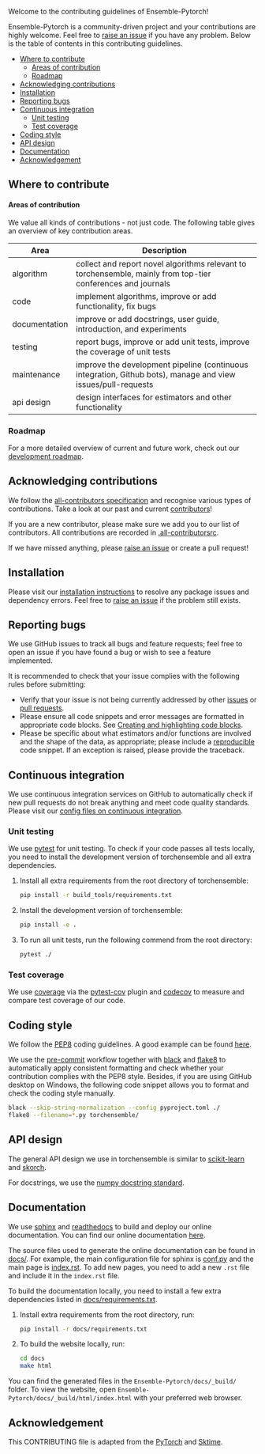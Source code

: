 Welcome to the contributing guidelines of Ensemble-Pytorch!

Ensemble-Pytorch is a community-driven project and your contributions are highly welcome. Feel free to [raise an issue](https://github.com/TorchEnsemble-Community/Ensemble-Pytorch/issues/new/choose) if you have any problem. Below is the table of contents in this contributing guidelines.

- [Where to contribute](#where-to-contribute)
    - [Areas of contribution](#areas-of-contribution)
  - [Roadmap](#roadmap)
- [Acknowledging contributions](#acknowledging-contributions)
- [Installation](#installation)
- [Reporting bugs](#reporting-bugs)
- [Continuous integration](#continuous-integration)
  - [Unit testing](#unit-testing)
  - [Test coverage](#test-coverage)
- [Coding style](#coding-style)
- [API design](#api-design)
- [Documentation](#documentation)
- [Acknowledgement](#acknowledgement)

Where to contribute
-------------------

#### Areas of contribution

We value all kinds of contributions - not just code. The following table gives an overview of key contribution areas.

| Area          | Description                                                                                                  |
|---------------|--------------------------------------------------------------------------------------------------------------|
| algorithm     | collect and report novel algorithms relevant to torchensemble, mainly from top-tier conferences and journals |
| code          | implement algorithms, improve or add functionality, fix bugs                                                 |
| documentation | improve or add docstrings, user guide, introduction, and experiments                                         |
| testing       | report bugs, improve or add unit tests, improve the coverage of unit tests                                   |
| maintenance   | improve the development pipeline (continuous integration, Github bots), manage and view issues/pull-requests |
| api design    | design interfaces for estimators and other functionality                                                     |

### Roadmap

For a more detailed overview of current and future work, check out our [development roadmap](https://ensemble-pytorch.readthedocs.io/en/stable/roadmap.html).

Acknowledging contributions
---------------------------

We follow the [all-contributors specification](https://allcontributors.org) and recognise various types of contributions. Take a look at our past and current [contributors](https://github.com/TorchEnsemble-Community/Ensemble-Pytorch/blob/master/CONTRIBUTORS.md)!

If you are a new contributor, please make sure we add you to our list of contributors. All contributions are recorded in [.all-contributorsrc](https://github.com/TorchEnsemble-Community/Ensemble-Pytorch/blob/master/.all-contributorsrc).

If we have missed anything, please [raise an issue](https://github.com/TorchEnsemble-Community/Ensemble-Pytorch/issues/new/choose) or create a pull request!

Installation
------------

Please visit our [installation instructions](https://ensemble-pytorch.readthedocs.io/en/stable/quick_start.html#installation) to resolve any package issues and dependency errors. Feel free to [raise an issue](https://github.com/TorchEnsemble-Community/Ensemble-Pytorch/issues/new/choose) if the problem still exists.

Reporting bugs
--------------

We use GitHub issues to track all bugs and feature requests; feel free to open an issue if you have found a bug or wish to see a feature implemented.

It is recommended to check that your issue complies with the following rules before submitting:

- Verify that your issue is not being currently addressed by other [issues](https://github.com/TorchEnsemble-Community/Ensemble-Pytorch/issues) or [pull requests](https://github.com/TorchEnsemble-Community/Ensemble-Pytorch/pulls).
- Please ensure all code snippets and error messages are formatted in appropriate code blocks. See [Creating and highlighting code blocks](https://help.github.com/articles/creating-and-highlighting-code-blocks).
- Please be specific about what estimators and/or functions are involved and the shape of the data, as appropriate; please include a [reproducible](https://stackoverflow.com/help/mcve) code snippet. If an exception is raised, please provide the traceback.

Continuous integration
----------------------

We use continuous integration services on GitHub to automatically check if new pull requests do not break anything and meet code quality standards. Please visit our [config files on continuous integration](https://github.com/TorchEnsemble-Community/Ensemble-Pytorch/tree/master/.github/workflows).

### Unit testing

We use [pytest](https://docs.pytest.org/en/latest/) for unit testing. To check if your code passes all tests locally, you need to install the development version of torchensemble and all extra dependencies.

1. Install all extra requirements from the root directory of torchensemble:

    ```bash
    pip install -r build_tools/requirements.txt
    ```

2. Install the development version of torchensemble:

    ```bash
    pip install -e .
    ```

3. To run all unit tests, run the following commend from the root directory:

    ```bash
    pytest ./
    ```

### Test coverage

We use [coverage](https://coverage.readthedocs.io/en/coverage-5.3/) via the [pytest-cov](https://github.com/pytest-dev/pytest-cov) plugin and [codecov](https://codecov.io) to measure and compare test coverage of our code.

Coding style
------------

We follow the [PEP8](https://www.python.org/dev/peps/pep-0008/) coding guidelines. A good example can be found [here](https://gist.github.com/nateGeorge/5455d2c57fb33c1ae04706f2dc4fee01).

We use the [pre-commit](#Code-quality-checks) workflow together with [black](https://black.readthedocs.io/en/stable/) and [flake8](https://flake8.pycqa.org/en/latest/) to automatically apply consistent formatting and check whether your contribution complies with the PEP8 style. Besides, if you are using GitHub desktop on Windows, the following code snippet allows you to format and check the coding style manually.

``` bash
black --skip-string-normalization --config pyproject.toml ./
flake8 --filename=*.py torchensemble/
```

API design
----------

The general API design we use in torchensemble is similar to [scikit-learn](https://scikit-learn.org/) and [skorch](https://skorch.readthedocs.io/en/latest/?badge=latest).

For docstrings, we use the [numpy docstring standard](https://numpydoc.readthedocs.io/en/latest/format.html\#docstring-standard).

Documentation
-------------

We use [sphinx](https://www.sphinx-doc.org/en/master/) and [readthedocs](https://readthedocs.org/projects/ensemble-pytorch/) to build and deploy our online documentation. You can find our online documentation [here](https://ensemble-pytorch.readthedocs.io).

The source files used to generate the online documentation can be found in [docs/](https://github.com/TorchEnsemble-Community/Ensemble-Pytorch/tree/master/docs). For example, the main configuration file for sphinx is [conf.py](https://github.com/TorchEnsemble-Community/Ensemble-Pytorch/blob/master/docs/conf.py) and the main page is [index.rst](https://github.com/TorchEnsemble-Community/Ensemble-Pytorch/blob/master/docs/index.rst). To add new pages, you need to add a new `.rst` file and include it in the `index.rst` file.

To build the documentation locally, you need to install a few extra dependencies listed in [docs/requirements.txt](https://github.com/TorchEnsemble-Community/Ensemble-Pytorch/blob/master/docs/requirements.txt).

1. Install extra requirements from the root directory, run:

    ```bash
    pip install -r docs/requirements.txt
    ```

2. To build the website locally, run:

    ```bash
    cd docs
    make html
    ```

You can find the generated files in the `Ensemble-Pytorch/docs/_build/` folder. To view the website, open `Ensemble-Pytorch/docs/_build/html/index.html` with your preferred web browser.

Acknowledgement
---------------

This CONTRIBUTING file is adapted from the [PyTorch](https://github.com/pytorch/pytorch/blob/master/CONTRIBUTING.md) and [Sktime](https://github.com/alan-turing-institute/sktime/blob/main/CONTRIBUTING.md).
